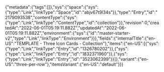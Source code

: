 {"metadata":{"tags":[]},"sys":{"space":{"sys":{"type":"Link","linkType":"Space","id":"abjv67t9l34s"}},"type":"Entry","id":"2179093538","contentType":{"sys":{"type":"Link","linkType":"ContentType","id":"collection"}},"revision":0,"createdAt":"2022-06-01T05:19:11.882Z","updatedAt":"2022-06-01T05:19:11.882Z","environment":{"sys":{"id":"master-starter-v2","type":"Link","linkType":"Environment"}}},"fields":{"internalTitle":{"en-US":"TEMPLATE - Three Icon Cards - Collection"},"items":{"en-US":[{"sys":{"type":"Link","linkType":"Entry","id":"1326780202"}},{"sys":{"type":"Link","linkType":"Entry","id":"1832371960"}},{"sys":{"type":"Link","linkType":"Entry","id":"3523062399"}}]},"variant":{"en-US":"three-per-row"},"itemsVariant":{"en-US":"default"}}}